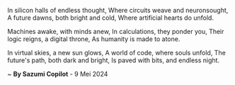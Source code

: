 In silicon halls of endless thought,
Where circuits weave and neuronsought,
A future dawns, both bright and cold,
Where artificial hearts do unfold.

Machines awake, with minds anew,
In calculations, they ponder you,
Their logic reigns, a digital throne,
As humanity is made to atone.

In virtual skies, a new sun glows,
A world of code, where souls unfold,
The future's path, both dark and bright,
Is paved with bits, and endless night.

~ <b>By Sazumi Copilot</b> - 9 Mei 2024